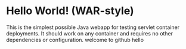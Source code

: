Hello World! (WAR-style)
===============

This is the simplest possible Java webapp for testing servlet container deployments.  It should work on any container and requires no other dependencies or configuration.
welcome to github
hello
